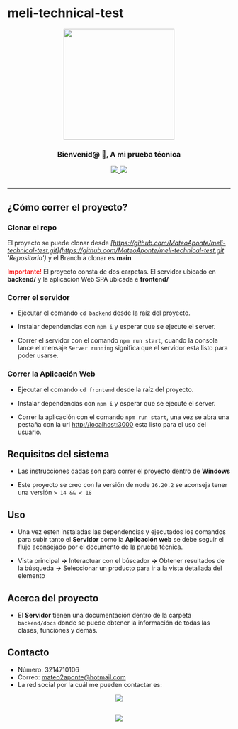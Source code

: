 # meli-technical-test

<div  align="center">
  <img src="https://media.giphy.com/media/TLnWsIBRegQyWxG4Dw/giphy.gif" height="250" width="250" />
</div>
<h3 align="center">Bienvenid@ 👋, A mi prueba técnica</h3>
<div align="center">
  <a href="https://www.linkedin.com/mwlite/in/mateo-aponte-murcia">
    <img src="https://img.shields.io/badge/MateoAponte-%230077B5.svg?style=for-the-badge&logo=linkedin&logoColor=white">
  </a>
  <a href="https://www.hackerrank.com/apontemurciamat1">
    <img src="https://img.shields.io/badge/-apontemurciamat1-2EC866?style=for-the-badge&logo=HackerRank&logoColor=white">
  </a>
  <br/>
  <br/>
</div>

<hr />

## ¿Cómo correr el proyecto?

### Clonar el repo

El proyecto se puede clonar desde _[https://github.com/MateoAponte/meli-technical-test.git](https://github.com/MateoAponte/meli-technical-test.git 'Repositorio')_ y el Branch a clonar es **main**

<span style="color: red; font-weight: 500">Importante!</span> El proyecto consta de dos carpetas. El servidor ubicado en **backend/** y la aplicación Web SPA ubicada e **frontend/**

### Correr el servidor

- Ejecutar el comando `cd backend` desde la raíz del proyecto.

- Instalar dependencias con `npm i` y esperar que se ejecute el server.

- Correr el servidor con el comando `npm run start`, cuando la consola lance el mensaje `Server running` significa que el servidor esta listo para poder usarse.

### Correr la Aplicación Web

- Ejecutar el comando `cd frontend` desde la raíz del proyecto.

- Instalar dependencias con `npm i` y esperar que se ejecute el server.

- Correr la aplicación con el comando `npm run start`, una vez se abra una pestaña con la url [http://localhost:3000](http://localhost:3000) esta listo para el uso del usuario.

## Requisitos del sistema

- Las instrucciones dadas son para correr el proyecto dentro de **Windows**

- Este proyecto se creo con la versión de node `16.20.2` se aconseja tener una versión `> 14 && < 18`

## Uso

- Una vez esten instaladas las dependencias y ejecutados los comandos para subir tanto el **Servidor** como la **Aplicación web** se debe seguir el flujo aconsejado por el documento de la prueba técnica.

- Vista principal **->** Interactuar con el búscador **->** Obtener resultados de la búsqueda **->** Seleccionar un producto para ir a la vista detallada del elemento

## Acerca del proyecto

- El **Servidor** tienen una documentación dentro de la carpeta `backend/docs` donde se puede obtener la información de todas las clases, funciones y demás.

## Contacto

- Número: 3214710106
- Correo: mateo2aponte@hotmail.com
- La red social por la cuál me pueden contactar es:

<div align="center">
  <a href="https://www.linkedin.com/mwlite/in/mateo-aponte-murcia">
    <img src="https://img.shields.io/badge/MateoAponte-%230077B5.svg?style=for-the-badge&logo=linkedin&logoColor=white">
  </a>
</div>

##

<div align="center">
  <a href="#">
    <img src="https://img.shields.io/badge/FRONT AS A SCIENCE-red?logo=undertale&style=for-the-badge">
  </a>
</div>
